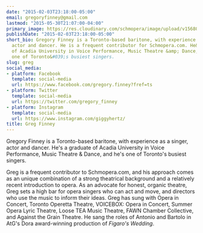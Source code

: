 ```yaml
---
date: "2015-02-03T23:18:00-05:00"
email: gregoryfinney@gmail.com
lastmod: "2015-05-30T21:07:00-04:00"
primary_image: https://res.cloudinary.com/schmopera/image/upload/v1568080511/media/2019/09/Greg-7375_nqwaot.jpg
publishDate: "2015-02-03T23:18:00-05:00"
short_bio: Gregory Finney is a Toronto-based baritone, with experience as a singer,
  actor and dancer. He is a frequent contributor for Schmopera.com. He&#039;s a graduate
  of Acadia University in Voice Performance, Music Theatre &amp; Dance, and he&#039;s
  one of Toronto&#039;s busiest singers.
slug: greg
social_media:
- platform: Facebook
  template: social-media
  url: https://www.facebook.com/gregory.finney?fref=ts
- platform: Twitter
  template: social-media
  url: https://twitter.com/gregory_finney
- platform: Instagram
  template: social-media
  url: https://www.instagram.com/giggyhertz/
title: Greg Finney
---
```

Gregory Finney is a Toronto-based baritone, with experience as a singer, actor and dancer. He's a graduate of Acadia University in Voice Performance, Music Theatre & Dance, and he's one of Toronto's busiest singers.

Greg is a frequent contributor to Schmopera.com, and his approach comes as an unique combination of a strong theatrical background and a relatively recent introduction to opera. As an advocate for honest, organic theatre, Greg sets a high bar for opera singers who can act and move, and directors who use the music to inform their ideas. Greg has sung with Opera in Concert, Toronto Operetta Theatre, VOICEBOX: Opera in Concert, Summer Opera Lyric Theatre, Loose TEA Music Theatre, FAWN Chamber Collective, and Against the Grain Theatre. He sang the roles of Antonio and Bartolo in AtG's Dora award-winning production of *Figaro's Wedding*.